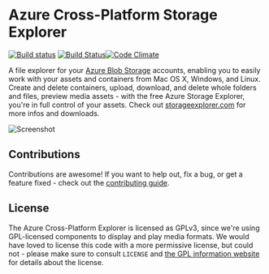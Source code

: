 # Azure Cross-Platform Storage Explorer
[![Build status](https://ci.appveyor.com/api/projects/status/w68c92bbeyirixh4?svg=true)](https://ci.appveyor.com/project/felixrieseberg/deco)
[![Build Status](https://travis-ci.org/azure-storage/deco.svg)](https://travis-ci.org/azure-storage/deco)[![Code Climate](https://codeclimate.com/github/azure-storage/xplat/badges/gpa.svg)](https://codeclimate.com/github/azure-storage/xplat)

A file explorer for your [Azure Blob Storage](http://azure.microsoft.com/en-us/documentation/articles/storage-introduction/) accounts, enabling you to easily work with your assets and containers from Mac OS X, Windows, and Linux. Create and delete containers, upload, download, and delete whole folders and files, preview media assets - with the free Azure Storage Explorer, you're in full control of your assets. Check out [storageexplorer.com](http://storageexplorer.com) for more infos and downloads.

![Screenshot](https://raw.githubusercontent.com/azure-storage/xplat/764e4e379101a7f8b39633b25580a203929471cd/imgs/screenshot.png)

## Contributions
Contributions are awesome! If you want to help out, fix a bug, or get a feature fixed - check out the [contributing guide](https://github.com/azure-storage/xplat/blob/master/CONTRIBUTING.md).

## License
The Azure Cross-Platform Explorer is licensed as GPLv3, since we're using GPL-licensed components to display and play media formats. We would have loved to license this code with a more permissive license, but could not - please make sure to consult `LICENSE` and [the GPL information website](http://www.gnu.org/licenses/quick-guide-gplv3.en.html) for details about the license.
